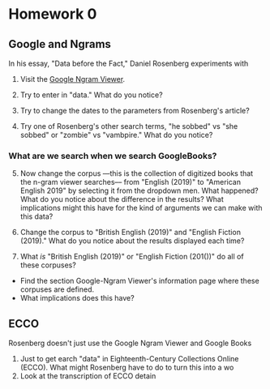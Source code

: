 # Homework 0

## Google and Ngrams

In his essay, "Data before the Fact," Daniel Rosenberg experiments with 

1. Visit the [Google Ngram Viewer](https://books.google.com/ngrams).

2. Try to enter in "data."  What do you notice?

3. Try to change the dates to the parameters from Rosenberg's article?

4. Try one of Rosenberg's other search terms, "he sobbed" vs "she sobbed" or "zombie" vs "vambpire." What do you notice?

### What are we search when we search GoogleBooks?

5. Now change the corpus ––this is the collection of digitized books that the n-gram viewer searches–– from "English (2019)" to  "American English 2019" by selecting it from the dropdown men. What happened? What do you notice about the difference in the results? What implications might this have for the kind of arguments we can make with this data?

5. Change the corpus to "British English (2019)" and "English Fiction (2019)." What do you notice about the results displayed each time?

5. What *is* "British English (2019)" or "English Fiction (201())" do all of these corpuses?

- Find the section Google-Ngram Viewer's information page where these corpuses are defined. 
- What implications does this have?


## ECCO 

Rosenberg doesn't just use the Google Ngram Viewer and Google Books

1. Just to get earch "data" in Eighteenth-Century Collections Online (ECCO). What might Rosenberg have to do to turn this into a wo
2. Look at the transcription of ECCO detain 